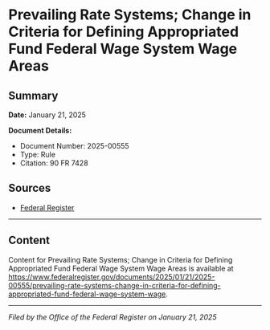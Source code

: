 # Prevailing Rate Systems; Change in Criteria for Defining Appropriated Fund Federal Wage System Wage Areas

## Summary

**Date:** January 21, 2025

**Document Details:**
- Document Number: 2025-00555
- Type: Rule
- Citation: 90 FR 7428

## Sources
- [Federal Register](https://www.federalregister.gov/documents/2025/01/21/2025-00555/prevailing-rate-systems-change-in-criteria-for-defining-appropriated-fund-federal-wage-system-wage)

---

## Content

Content for Prevailing Rate Systems; Change in Criteria for Defining Appropriated Fund Federal Wage System Wage Areas is available at https://www.federalregister.gov/documents/2025/01/21/2025-00555/prevailing-rate-systems-change-in-criteria-for-defining-appropriated-fund-federal-wage-system-wage.

---

*Filed by the Office of the Federal Register on January 21, 2025*

